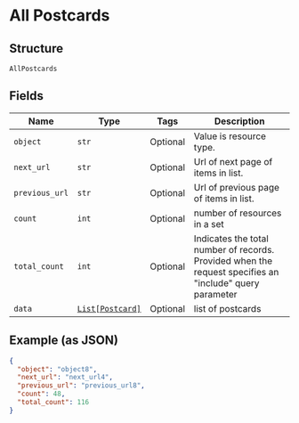 
# All Postcards

## Structure

`AllPostcards`

## Fields

| Name | Type | Tags | Description |
|  --- | --- | --- | --- |
| `object` | `str` | Optional | Value is resource type. |
| `next_url` | `str` | Optional | Url of next page of items in list. |
| `previous_url` | `str` | Optional | Url of previous page of items in list. |
| `count` | `int` | Optional | number of resources in a set |
| `total_count` | `int` | Optional | Indicates the total number of records. Provided when the request specifies an "include" query parameter |
| `data` | [`List[Postcard]`](../../doc/models/postcard.md) | Optional | list of postcards |

## Example (as JSON)

```json
{
  "object": "object8",
  "next_url": "next_url4",
  "previous_url": "previous_url8",
  "count": 48,
  "total_count": 116
}
```


